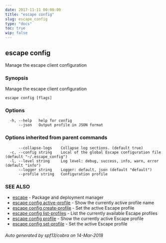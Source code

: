 ```yaml
---
date: 2017-11-11 00:00:00
title: "escape config"
slug: escape_config
type: "docs"
toc: true
wip: false
---
```

## escape config

Manage the escape client configuration

### Synopsis


Manage the escape client configuration

```
escape config [flags]
```

### Options

```
  -h, --help   help for config
      --json   Output profile in JSON format
```

### Options inherited from parent commands

```
      --collapse-logs    Collapse log sections. (default true)
  -c, --config string    Local of the global Escape configuration file (default "~/.escape_config")
  -l, --level string     Log level: debug, success, info, warn, error (default "info")
      --logger string    Logger: default, json (default "default")
      --profile string   Configuration profile
```

### SEE ALSO
* [escape](../escape/)	 - Package and deployment manager
* [escape config active-profile](../escape_config_active-profile/)	 - Show the currently active profile name
* [escape config create-profile](../escape_config_create-profile/)	 - Set the active Escape profile
* [escape config list-profiles](../escape_config_list-profiles/)	 - List the currently available Escape profiles
* [escape config profile](../escape_config_profile/)	 - Show the currently active Escape profile
* [escape config set-profile](../escape_config_set-profile/)	 - Set the active Escape profile

###### Auto generated by spf13/cobra on 14-Mar-2018
